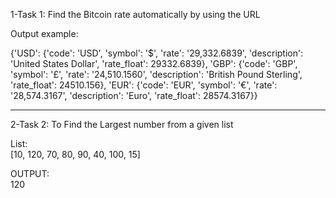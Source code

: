1-Task 1:
Find the Bitcoin rate automatically by using the URL 


Output example:

{'USD': {'code': 'USD', 'symbol': '&#36;', 'rate': '29,332.6839', 'description': 'United States Dollar', 'rate_float': 29332.6839}, 
'GBP': {'code': 'GBP', 'symbol': '&pound;', 'rate': '24,510.1560', 'description': 'British Pound Sterling', 'rate_float': 24510.156},
'EUR': {'code': 'EUR', 'symbol': '&euro;', 'rate': '28,574.3167', 'description': 'Euro', 'rate_float': 28574.3167}}


----------------------------------------------------------------------------------------------------------------------------------

2-Task 2: 
To Find the Largest number from a given list 

List:  
[10, 120, 70, 80, 90, 40, 100, 15]

OUTPUT:  
120
